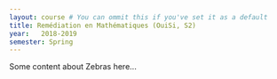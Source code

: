 ```yaml
---
layout: course # You can ommit this if you've set it as a default
title: Remédiation en Mathématiques (OuiSi, S2)
year: 	2018-2019
semester: Spring
---
```


Some content about Zebras here...
